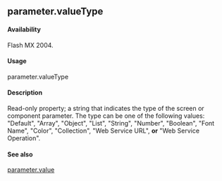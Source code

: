 ## parameter.valueType

#### Availability

Flash MX 2004.

#### Usage

parameter.valueType

#### Description

Read-only property; a string that indicates the type of the screen or component parameter. The type can be one of the following values: "Default", "Array", "Object", "List", "String", "Number", "Boolean", "Font Name", "Color", "Collection", "Web Service URL", **or** "Web Service Operation".

#### See also

[parameter.value](../Parameter_object/paramete5.md)
